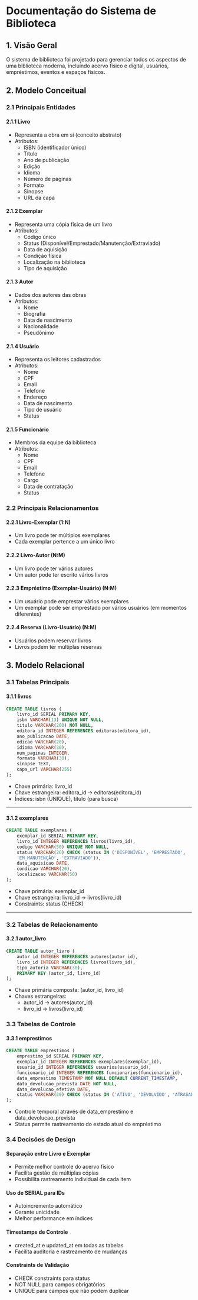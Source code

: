 # Documentação do Sistema de Biblioteca

## 1. Visão Geral

O sistema de biblioteca foi projetado para gerenciar todos os aspectos de uma biblioteca moderna, incluindo acervo físico e digital, usuários, empréstimos, eventos e espaços físicos.

## 2. Modelo Conceitual

### 2.1 Principais Entidades

#### 2.1.1 Livro

- Representa a obra em si (conceito abstrato)
- Atributos:
  - ISBN (identificador único)
  - Título
  - Ano de publicação
  - Edição
  - Idioma
  - Número de páginas
  - Formato
  - Sinopse
  - URL da capa

#### 2.1.2 Exemplar

- Representa uma cópia física de um livro
- Atributos:
  - Código único
  - Status (Disponível/Emprestado/Manutenção/Extraviado)
  - Data de aquisição
  - Condição física
  - Localização na biblioteca
  - Tipo de aquisição

#### 2.1.3 Autor

- Dados dos autores das obras
- Atributos:
  - Nome
  - Biografia
  - Data de nascimento
  - Nacionalidade
  - Pseudônimo

#### 2.1.4 Usuário

- Representa os leitores cadastrados
- Atributos:
  - Nome
  - CPF
  - Email
  - Telefone
  - Endereço
  - Data de nascimento
  - Tipo de usuário
  - Status

#### 2.1.5 Funcionário

- Membros da equipe da biblioteca
- Atributos:
  - Nome
  - CPF
  - Email
  - Telefone
  - Cargo
  - Data de contratação
  - Status

### 2.2 Principais Relacionamentos

#### 2.2.1 Livro-Exemplar (1:N)

- Um livro pode ter múltiplos exemplares
- Cada exemplar pertence a um único livro

#### 2.2.2 Livro-Autor (N:M)

- Um livro pode ter vários autores
- Um autor pode ter escrito vários livros

#### 2.2.3 Empréstimo (Exemplar-Usuário) (N:M)

- Um usuário pode emprestar vários exemplares
- Um exemplar pode ser emprestado por vários usuários (em momentos diferentes)

#### 2.2.4 Reserva (Livro-Usuário) (N:M)

- Usuários podem reservar livros
- Livros podem ter múltiplas reservas

## 3. Modelo Relacional

### 3.1 Tabelas Principais

#### 3.1.1 livros

``` sql
CREATE TABLE livros (
    livro_id SERIAL PRIMARY KEY,
    isbn VARCHAR(13) UNIQUE NOT NULL,
    titulo VARCHAR(200) NOT NULL,
    editora_id INTEGER REFERENCES editoras(editora_id),
    ano_publicacao DATE,
    edicao VARCHAR(20),
    idioma VARCHAR(30),
    num_paginas INTEGER,
    formato VARCHAR(30),
    sinopse TEXT,
    capa_url VARCHAR(255)
);
```

- Chave primária: livro_id
- Chave estrangeira: editora_id → editoras(editora_id)
- Índices: isbn (UNIQUE), titulo (para busca)

---

#### 3.1.2 exemplares

``` sql
CREATE TABLE exemplares (
    exemplar_id SERIAL PRIMARY KEY,
    livro_id INTEGER REFERENCES livros(livro_id),
    codigo VARCHAR(50) UNIQUE NOT NULL,
    status VARCHAR(20) CHECK (status IN ('DISPONÍVEL', 'EMPRESTADO',
    'EM_MANUTENÇÃO', 'EXTRAVIADO')),
    data_aquisicao DATE,
    condicao VARCHAR(20),
    localizacao VARCHAR(50)
);
```

- Chave primária: exemplar_id
- Chave estrangeira: livro_id → livros(livro_id)
- Constraints: status (CHECK)

---

### 3.2 Tabelas de Relacionamento

#### 3.2.1 autor_livro

``` sql
CREATE TABLE autor_livro (
    autor_id INTEGER REFERENCES autores(autor_id),
    livro_id INTEGER REFERENCES livros(livro_id),
    tipo_autoria VARCHAR(30),
    PRIMARY KEY (autor_id, livro_id)
);
```

- Chave primária composta: (autor_id, livro_id)
- Chaves estrangeiras:
  - autor_id → autores(autor_id)
  - livro_id → livros(livro_id)

### 3.3 Tabelas de Controle

#### 3.3.1 emprestimos

```sql
CREATE TABLE emprestimos (
    emprestimo_id SERIAL PRIMARY KEY,
    exemplar_id INTEGER REFERENCES exemplares(exemplar_id),
    usuario_id INTEGER REFERENCES usuarios(usuario_id),
    funcionario_id INTEGER REFERENCES funcionarios(funcionario_id),
    data_emprestimo TIMESTAMP NOT NULL DEFAULT CURRENT_TIMESTAMP,
    data_devolucao_prevista DATE NOT NULL,
    data_devolucao_efetiva DATE,
    status VARCHAR(20) CHECK (status IN ('ATIVO', 'DEVOLVIDO', 'ATRASADO'))
);
```

- Controle temporal através de data_emprestimo e data_devolucao_prevista
- Status permite rastreamento do estado atual do empréstimo

### 3.4 Decisões de Design

#### Separação entre Livro e Exemplar

- Permite melhor controle do acervo físico
- Facilita gestão de múltiplas cópias
- Possibilita rastreamento individual de cada item

#### Uso de SERIAL para IDs

- Autoincremento automático
- Garante unicidade
- Melhor performance em índices

#### Timestamps de Controle

- created_at e updated_at em todas as tabelas
- Facilita auditoria e rastreamento de mudanças

#### Constraints de Validação

- CHECK constraints para status
- NOT NULL para campos obrigatórios
- UNIQUE para campos que não podem duplicar

